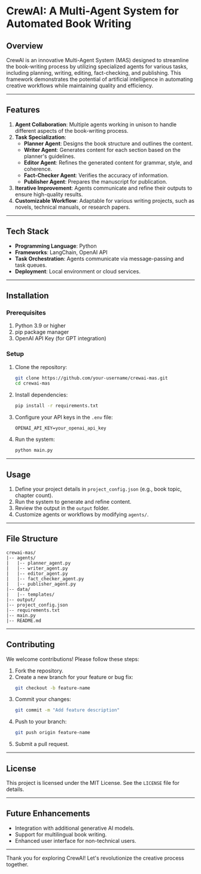 # CrewAI: A Multi-Agent System for Automated Book Writing

## Overview

CrewAI is an innovative Multi-Agent System (MAS) designed to streamline the book-writing process by utilizing specialized agents for various tasks, including planning, writing, editing, fact-checking, and publishing. This framework demonstrates the potential of artificial intelligence in automating creative workflows while maintaining quality and efficiency.

---

## Features

1. **Agent Collaboration**: Multiple agents working in unison to handle different aspects of the book-writing process.
2. **Task Specialization**:
   - **Planner Agent**: Designs the book structure and outlines the content.
   - **Writer Agent**: Generates content for each section based on the planner's guidelines.
   - **Editor Agent**: Refines the generated content for grammar, style, and coherence.
   - **Fact-Checker Agent**: Verifies the accuracy of information.
   - **Publisher Agent**: Prepares the manuscript for publication.
3. **Iterative Improvement**: Agents communicate and refine their outputs to ensure high-quality results.
4. **Customizable Workflow**: Adaptable for various writing projects, such as novels, technical manuals, or research papers.

---

## Tech Stack

- **Programming Language**: Python
- **Frameworks**: LangChain, OpenAI API
- **Task Orchestration**: Agents communicate via message-passing and task queues.
- **Deployment**: Local environment or cloud services.

---

## Installation

### Prerequisites
1. Python 3.9 or higher
2. pip package manager
3. OpenAI API Key (for GPT integration)

### Setup

1. Clone the repository:
   ```bash
   git clone https://github.com/your-username/crewai-mas.git
   cd crewai-mas
   ```

2. Install dependencies:
   ```bash
   pip install -r requirements.txt
   ```

3. Configure your API keys in the `.env` file:
   ```
   OPENAI_API_KEY=your_openai_api_key
   ```

4. Run the system:
   ```bash
   python main.py
   ```

---

## Usage

1. Define your project details in `project_config.json` (e.g., book topic, chapter count).
2. Run the system to generate and refine content.
3. Review the output in the `output` folder.
4. Customize agents or workflows by modifying `agents/`.

---

## File Structure

```
crewai-mas/
|-- agents/
|   |-- planner_agent.py
|   |-- writer_agent.py
|   |-- editor_agent.py
|   |-- fact_checker_agent.py
|   |-- publisher_agent.py
|-- data/
|   |-- templates/
|-- output/
|-- project_config.json
|-- requirements.txt
|-- main.py
|-- README.md
```

---

## Contributing

We welcome contributions! Please follow these steps:

1. Fork the repository.
2. Create a new branch for your feature or bug fix:
   ```bash
   git checkout -b feature-name
   ```
3. Commit your changes:
   ```bash
   git commit -m "Add feature description"
   ```
4. Push to your branch:
   ```bash
   git push origin feature-name
   ```
5. Submit a pull request.

---

## License

This project is licensed under the MIT License. See the `LICENSE` file for details.

---


## Future Enhancements

- Integration with additional generative AI models.
- Support for multilingual book writing.
- Enhanced user interface for non-technical users.

---

Thank you for exploring CrewAI! Let's revolutionize the creative process together.

